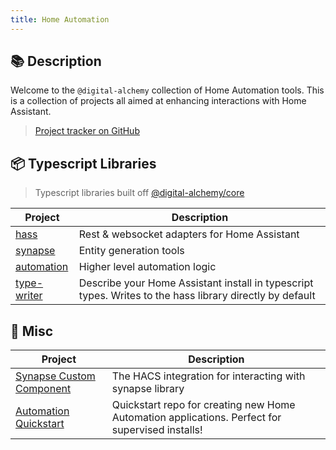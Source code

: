 ```yaml
---
title: Home Automation
---
```

## 📚 Description

Welcome to the `@digital-alchemy` collection of Home Automation tools. This is a collection of projects all aimed at enhancing interactions with Home Assistant.

> [Project tracker on GitHub](https://github.com/orgs/Digital-Alchemy-TS/projects/1)

## 📦 Typescript Libraries

> Typescript libraries built off [@digital-alchemy/core](/core)

| Project                               | Description                                                                                              |
| ------------------------------------- | -------------------------------------------------------------------------------------------------------- |
| [hass](/hass)               | Rest & websocket adapters for Home Assistant                                                             |
| [synapse](/synapse)         | Entity generation tools                                                                                  |
| [automation](/automation)   | Higher level automation logic                                                                            |
| [type-writer](/type-writer) | Describe your Home Assistant install in typescript types. Writes to the hass library directly by default |

## 🥏 Misc

| Project                                                   | Description                                                                                     |
| --------------------------------------------------------- | ----------------------------------------------------------------------------------------------- |
| [Synapse Custom Component](/synapse-extension)  | The HACS integration for interacting with synapse library                                       |
| [Automation Quickstart](/automation-quickstart) | Quickstart repo for creating new Home Automation applications. Perfect for supervised installs! |
